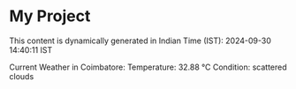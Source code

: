 # My Project

This content is dynamically generated in Indian Time (IST): 2024-09-30 14:40:11 IST


Current Weather in Coimbatore:
Temperature: 32.88 °C
Condition: scattered clouds
